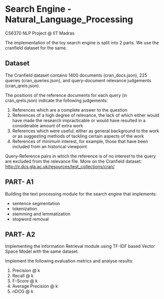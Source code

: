 # Search Engine  - Natural_Language_Processing
CS6370 NLP Project @ IIT Madras 

The implementation of the toy search engine is split into 2 parts. We use the cranfield dataset for the same.

## Dataset
The Cranfield dataset contains 1400 documents (cran_docs.json), 225 queries (cran_queries.json), and query-document relevance judgements (cran_qrels.json). 

The positions of the reference documents for each query (in cran_qrels.json) indicate the following judgements: 
1. References which are a complete answer to the question 
2. References of a high degree of relevance, the lack of which either would have made the research impracticable or would have resulted in a considerable amount of extra work 
3. References which were useful, either as general background to the work or as suggesting methods of tackling certain aspects of the work 
4. References of minimum interest, for example, those that have been included from an historical viewpoint 

Query-Reference pairs in which the reference is of no interest to the query are excluded from the relevance file. More on the Cranfield dataset: http://ir.dcs.gla.ac.uk/resources/test_collections/cran/

## PART- A1
Building the text processing module for the search engine that implements: 
- sentence segmentation 
- tokenization 
- stemming and lemmatization 
- stopword removal

## PART- A2
Implementing the Information Retrieval module using TF-IDF based Vector Space Model with the same dataset.

Implement the following evaluation metrics and analyse results: 
1. Precision @ k 
2. Recall @ k 
3. F-Score @ k 
4. Average Precision @ k 
5. nDCG @ k






